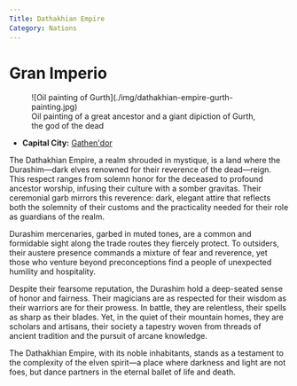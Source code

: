 ```yaml
---
Title: Dathakhian Empire
Category: Nations
---
```


# Gran Imperio

<figure class="pic-banner">
![Oil painting of Gurth](./img/dathakhian-empire-gurth-painting.jpg)
<figcaption>Oil painting of a great ancestor and a giant dipiction of Gurth, the god of the dead</figcaption>
</figure>

-   **Capital City:** [Gathen'dor](../Places/city-of-gathendor.md)

The Dathakhian Empire, a realm shrouded in mystique, is a land where the Durashim—dark elves renowned for their reverence of the dead—reign. This respect ranges from solemn honor for the deceased to profound ancestor worship, infusing their culture with a somber gravitas. Their ceremonial garb mirrors this reverence: dark, elegant attire that reflects both the solemnity of their customs and the practicality needed for their role as guardians of the realm.

Durashim mercenaries, garbed in muted tones, are a common and formidable sight along the trade routes they fiercely protect. To outsiders, their austere presence commands a mixture of fear and reverence, yet those who venture beyond preconceptions find a people of unexpected humility and hospitality.

Despite their fearsome reputation, the Durashim hold a deep-seated sense of honor and fairness. Their magicians are as respected for their wisdom as their warriors are for their prowess. In battle, they are relentless, their spells as sharp as their blades. Yet, in the quiet of their mountain homes, they are scholars and artisans, their society a tapestry woven from threads of ancient tradition and the pursuit of arcane knowledge.

The Dathakhian Empire, with its noble inhabitants, stands as a testament to the complexity of the elven spirit—a place where darkness and light are not foes, but dance partners in the eternal ballet of life and death.
